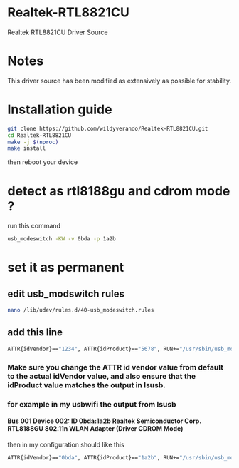 # Realtek-RTL8821CU
Realtek RTL8821CU Driver Source

# Notes
This driver source has been modified as extensively as possible for stability.

# Installation guide
```bash
git clone https://github.com/wildyverando/Realtek-RTL8821CU.git
cd Realtek-RTL8821CU
make -j $(nproc)
make install
```
then reboot your device

# detect as rtl8188gu and cdrom mode ?
run this command
```bash
usb_modeswitch -KW -v 0bda -p 1a2b
```

# set it as permanent
## edit usb_modswitch rules
```bash
nano /lib/udev/rules.d/40-usb_modeswitch.rules
```

## add this line
```bash
ATTR{idVendor}=="1234", ATTR{idProduct}=="5678", RUN+="/usr/sbin/usb_modeswitch -K -v 1234 -p 5678"
```

### Make sure you change the ATTR id vendor value from default to the actual idVendor value, and also ensure that the idProduct value matches the output in lsusb.
### for example in my usbwifi the output from lsusb
#### Bus 001 Device 002: ID 0bda:1a2b Realtek Semiconductor Corp. RTL8188GU 802.11n WLAN Adapter (Driver CDROM Mode)

then in my configuration should like this
```bash
ATTR{idVendor}=="0bda", ATTR{idProduct}=="1a2b", RUN+="/usr/sbin/usb_modeswitch -K -v 0bda -p 1a2b"
```